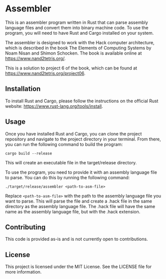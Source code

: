 # Assembler

This is an assembler program written in Rust that can parse assembly language files and convert them into binary machine code. To use the program, you will need to have Rust and Cargo installed on your system.

The assembler is designed to work with the Hack computer architecture, which is described in the book The Elements of Computing Systems by Noam Nisan and Shimon Schocken. The book is available online at https://www.nand2tetris.org/.

This is a solution to project 6 of the book, which can be found at https://www.nand2tetris.org/project06.

## Installation

To install Rust and Cargo, please follow the instructions on the official Rust website: https://www.rust-lang.org/tools/install.

## Usage

Once you have installed Rust and Cargo, you can clone the project repository and navigate to the project directory in your terminal. From there, you can run the following command to build the program:

```cargo build --release```

This will create an executable file in the target/release directory.

To use the program, you need to provide it with an assembly language file to parse. You can do this by running the following command:

```./target/release/assembler <path-to-asm-file>```

Replace `<path-to-asm-file>` with the path to the assembly language file you want to parse. This will parse the file and create a .hack file in the same directory as the assembly language file. The .hack file will have the same name as the assembly language file, but with the .hack extension.

## Contributing

This code is provided as-is and is not currently open to contributions.

## License

This project is licensed under the MIT License. See the LICENSE file for more information.
